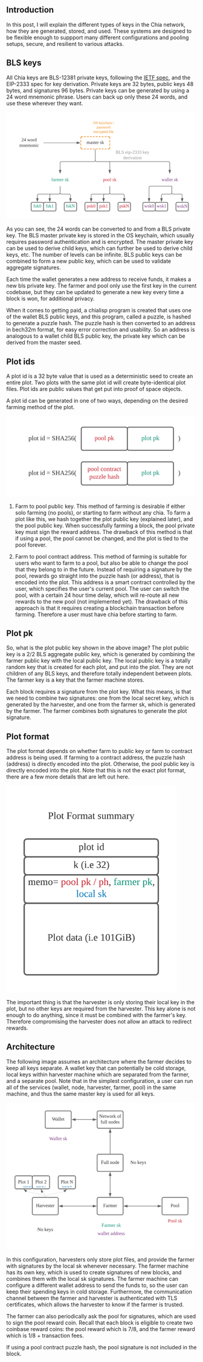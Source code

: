 ## Introduction

In this post, I will explain the different types of keys in the Chia network, how they are generated, stored, and used.
These systems are designed to be flexible enough to suppport many different configurations and pooling setups, secure,
and resilient to various attacks.

## BLS keys

All Chia keys are BLS-12381 private keys, following the [IETF spec](https://datatracker.ietf.org/doc/draft-irtf-cfrg-bls-signature/), and the EIP-2333 spec for key derivation. Private keys are 32 bytes, public keys 48 bytes, and signatures 96 bytes. Private keys can be generated by using a 24 word mnemonic phrase. Users can back up only these 24 words, and use these wherever they want. 

![bls-keys](images/bls_key.png)


As you can see, the 24 words can be converted to and from a BLS private key. The BLS master private key is stored in the OS keychain, which usually requires password authentication and is encrypted. 
The master private key can be used to derive child keys, which can further be used to derive child keys, etc. The number of levels can be infinite.
BLS public keys can be combined to form a new public key, which can be used to validate aggregate signatures.


Each time the wallet generates a new address to receive funds, it makes a new bls private key.
The farmer and pool only use the first key in the current codebase, but they can be updated to generate a new key every time a block is won, for additional privacy.

When it comes to getting paid, a chialisp program is created that uses one of the wallet BLS public keys, and this program, called a puzzle, is hashed to generate a puzzle hash. 
The puzzle hash is then converted to an address in bech32m format, for easy error correction and usability. 
So an address is analogous to a wallet child BLS public key, the private key which can be derived from the master seed.


## Plot ids

A plot id is a 32 byte value that is used as a deterministic seed to create an entire plot. 
Two plots with the same plot id will create byte-identical plot files. 
Plot ids are public values that get put into proof of space objects.

A plot id can be generated in one of two ways, depending on the desired farming method of the plot. 


![plot-id](images/plot_ids.png)

1. Farm to pool public key. This method of farming is desirable if either solo farming (no pools), or starting to 
farm without any chia.
   To farm a plot like this, we hash together the plot public key (explained later), and the pool public key.
   When successfully farming a block, the pool private key must sign the reward address. 
   The drawback of this method is that if using a pool, the pool cannot be changed, and the plot is tied to the 
   pool forever.

2. Farm to pool contract address. This method of farming is suitable for users who want to farm to a pool, but also
be able to change the pool that they belong to in the future. Instead of requiring a signature by the pool, rewards
   go straight into the puzzle hash (or address), that is encoded into the plot. This address is a smart contract
   controlled by the user, which specifies the user's current pool. The user can switch the pool, with a certain 24 hour time delay, which will 
   re-route all new rewards to the new pool (not implemented yet). The drawback of this approach is that it requires
   creating a blockchain transaction before farming. Therefore a user must have chia before starting to farm.


## Plot pk

So, what is the plot public key shown in the above image? The plot public key is a 2/2 BLS aggregate public key, which
is generated by combining the farmer public key with the local public key.
The local public key is a totally random key that is created for each plot, and put into the plot. They are not children
of any BLS keys, and therefore totally independent between plots.
The farmer key is a key that the farmer machine stores.

Each block requires a signature from the plot key. What this means, is that we need to combine two signatures: one from the local secret key, which is generated by the harvester, and one from the
farmer sk, which is generated by the farmer. The farmer combines both signatures to generate the plot signature.



## Plot format

The plot format depends on whether farm to public key or farm to contract address is being used. If farming to a contract
address, the puzzle hash (address) is directly encoded into the plot. Otherwise, the pool public key is directly encoded into the plot.
Note that this is not the exact plot format, there are a few more details that are left out here.

<img src="images/plot_format.png" alt="drawing" width="450"/>

The important thing is that the harvester is only storing their local key in the plot, but no other keys are required
from the harvester. This key alone is not enough to do anything, since it must be combined with the farmer's key. 
Therefore compromising the harvester does not allow an attack to redirect rewards.




## Architecture

The following image assumes an architecture where the farmer decides to keep all keys separate. A wallet key that can potentially be cold storage, 
local keys within harvester machine which are separated from the farmer, and a separate pool.
Note that in the simplest configuration, a user can run all of the services (wallet, node, harvester, farmer, pool) in the same machine, and thus the same master key is used for all keys.


![plot-id](images/keys_architecture.png)


In this configuration, harvesters only store plot files, and provide the farmer with signatures by the local sk whenever necessary.
The farmer machine has its own key, which is used to create signatures of new blocks, and combines them with the local sk signatures.
The farmer machine can configure a different wallet address to send the funds to, so the user can keep their spending keys in cold storage.
Furthermore, the communication channel between the farmer and harvester is authenticated with TLS certificates, which allows the harvester to know if the farmer is trusted.

The farmer can also periodically ask the pool for signatures, which are used to sign the pool reward coin.
Recall that each block is eligible to create two coinbase reward coins: the pool reward which is 7/8, and the farmer reward which is 1/8 + transaction fees.

If using a pool contract puzzle hash, the pool signature is not included in the block.
